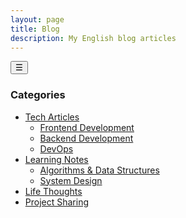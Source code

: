```yaml
---
layout: page
title: Blog
description: My English blog articles
---
```


<div class="books-page-container">
   <!-- Mobile Sidebar Overlay -->
   <div class="mobile-sidebar-overlay" id="sidebarOverlay"></div>
   
   <!-- Mobile Sidebar Toggle Button -->
   <button class="mobile-sidebar-toggle" id="sidebarToggle" aria-label="Toggle Navigation Menu">
     <span id="toggleIcon">☰</span>
   </button>
   
   <!-- Sidebar -->
   <aside class="books-sidebar" id="sidebar">
    <nav class="sidebar-nav">
      <h3 class="sidebar-title">Categories</h3>
      <ul class="category-list">
        <li>
          <a href="#tech-articles" class="category-link">Tech Articles</a>
          <ul class="subcategory-list">
            <li><a href="#frontend">Frontend Development</a></li>
            <li><a href="#backend">Backend Development</a></li>
            <li><a href="#devops">DevOps</a></li>
          </ul>
        </li>
        <li>
          <a href="#learning-notes" class="category-link">Learning Notes</a>
          <ul class="subcategory-list">
            <li><a href="#algorithms">Algorithms & Data Structures</a></li>
            <li><a href="#system-design">System Design</a></li>
          </ul>
        </li>
        <li><a href="#life-thoughts" class="category-link">Life Thoughts</a></li>
        <li><a href="#project-sharing" class="category-link">Project Sharing</a></li>
      </ul>
    </nav>
  </aside>
  
  <!-- Main Content -->
   <main class="books-content">
     <BlogList />
   </main>
 </div>
 
<script>
(function() {
  // Only run on client side
  if (typeof window === 'undefined') return;
  
  function initSidebar() {
    const sidebarToggle = document.getElementById('sidebarToggle');
    const sidebar = document.getElementById('sidebar');
    const overlay = document.getElementById('sidebarOverlay');
    const toggleIcon = document.getElementById('toggleIcon');
    
    if (!sidebarToggle || !sidebar || !overlay || !toggleIcon) {
      console.log('Sidebar elements not found, retrying...');
      setTimeout(initSidebar, 100);
      return;
    }
    
    console.log('Sidebar elements found, initializing...');
  
    function toggleSidebar() {
      const isActive = sidebar.classList.contains('active');
      
      if (isActive) {
        // Close sidebar
        sidebar.classList.remove('active');
        overlay.classList.remove('active');
        sidebarToggle.classList.remove('active');
        toggleIcon.textContent = '☰';
        // Only disable body scroll on mobile, not on desktop
        if (window.innerWidth <= 1024) {
          document.body.style.overflow = '';
        }
      } else {
        // Open sidebar
        sidebar.classList.add('active');
        overlay.classList.add('active');
        sidebarToggle.classList.add('active');
        toggleIcon.textContent = '✕';
        // Only disable body scroll on mobile, not on desktop
        if (window.innerWidth <= 1024) {
          document.body.style.overflow = 'hidden';
        }
      }
    }
    
    // Toggle button click
    sidebarToggle.addEventListener('click', toggleSidebar);
  
    // Overlay click to close
    overlay.addEventListener('click', function() {
      if (sidebar.classList.contains('active')) {
        toggleSidebar();
      }
    });
    
    // Close sidebar when clicking on links
    sidebar.addEventListener('click', function(e) {
      if (e.target.tagName === 'A') {
        setTimeout(toggleSidebar, 150);
      }
    });
    
    // Close sidebar on Escape key
    document.addEventListener('keydown', function(e) {
      if (e.key === 'Escape' && sidebar.classList.contains('active')) {
        toggleSidebar();
      }
    });
    
    // Close sidebar on window resize (desktop)
    window.addEventListener('resize', function() {
      if (window.innerWidth > 1024 && sidebar.classList.contains('active')) {
        sidebar.classList.remove('active');
        overlay.classList.remove('active');
        sidebarToggle.classList.remove('active');
        toggleIcon.textContent = '☰';
        document.body.style.overflow = '';
      }
    });
  }
  
  // Initialize when DOM is ready
  if (document.readyState === 'loading') {
    document.addEventListener('DOMContentLoaded', initSidebar);
  } else {
    initSidebar();
  }
})();
</script>